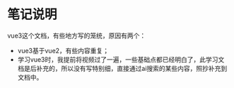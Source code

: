 # 笔记说明

vue3这个文档，有些地方写的笼统，原因有两个：

* vue3基于vue2，有些内容重复；
* 学习vue3时，我提前将视频过了一遍，一些基础点都已经明白了，此学习文档是后补充的，所以没有写特别细，直接通过ai搜索的某些内容，照抄补充到文档中。
